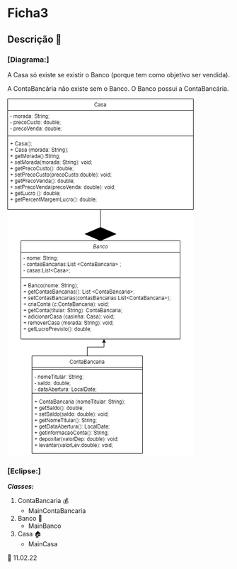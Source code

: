 # Ficha3

## Descrição :speech_balloon:

### [Diagrama:]

A Casa só existe se existir o Banco (porque tem como objetivo ser vendida).

A ContaBancária não existe sem o Banco. O Banco possui a ContaBancária.

![This is an image](https://github.com/carlotasgs/Ficha-3/blob/main/Diagrama.png)

### [Eclipse:]

***Classes:***
1. ContaBancaria :moneybag:
    - MainContaBancaria
2. Banco :briefcase:
    - MainBanco
3. Casa :house:
    - MainCasa

:date: 11.02.22